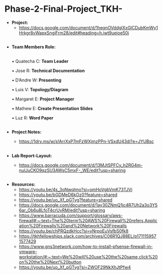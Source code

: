 # Phase-2-Final-Project_TKH-
- **Project:**
     - https://docs.google.com/document/d/1heqnOVddglXxGlCDubKmWy1Hrkgr8vWapxSngiFrm28/edit#heading=h.iwt9uejoe50j
##
- **Team Members Role:**
   ##
  
     • Quatecha C: **Team Leader**

     • Jose R: **Technical Documentation**

     • D’Andre W: **Presenting**

     • Luis V: **Topology/Diagram**

     • Margaret E: **Project Manager**

     • Mathew E: **Create Presentation Slides**

     • Luz R: **Word Paper**
##

- **Project Notes:**
     - https://1drv.ms/w/s!ArrXxP7mFzWXjmzPPn-VSxdU43di?e=JYUBsc
  ##
  
- **Lab Report-Layout:**
     - https://docs.google.com/document/d/13MJtSPFCy_h2RG4m-nulJuCKO9qzSU3AWsC5mxF-_WE/edit?usp=sharing
##

- **Resources:**
   - https://youtu.be/4s_3oNwqImo?si=omHoVgbVmK73TJVi
   - https://youtu.be/bGDMeD6kOz0?feature=shared
   - https://youtu.be/uo_Xf_pGTvg?feature=shared
   - https://docs.google.com/document/d/1ay30ZNmQ1jc4R7Uh2a3o3Y56ar_Ob6u8LfoT4crUvRM/edit?usp=sharing
   - https://www.barracuda.com/support/glossary/aws-firewall#:~:text=The%20term%20AWS%20Firewall%20refers,Application%20Firewalls%20and%20Network%20Firewalls
   - https://youtu.be/chPRQzdkHcc?si=vNrpoEuVsfbS0fk8
   - https://tkhfellowships.slack.com/archives/C06R1QJ88EL/p1711159571577429
   - https://www.gns3network.com/how-to-install-pfsense-firewall-in-vmware-workstation/#:~:text=We%20will%20use%20the%20same,click%20on%20the%20Next%20button
   - https://youtu.be/uo_Xf_pGTvg?si=ZWOF29NkXhJtPfw4
